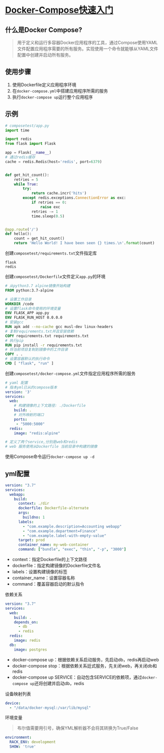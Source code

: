 # [Docker-Compose快速入门](https://www.runoob.com/docker/docker-compose.html)



## 什么是Docker Compose?

> 用于定义和运行多容器Docker应用程序的工具，通过Compose使用YAML文件配置应用程序需要的所有服务。实现使用一个命令就能够从YAML文件配置中创建并启动所有服务。



## 使用步骤

1. 使用Dockerfile定义应用程序环境
2. 在`docker-compose.yml`中搭建应用程序所需的服务
3. 执行`docker-compose up`运行整个应用程序



## 示例

```python
# composetest/app.py
import time

import redis
from flask import Flask

app = Flask(__name__)
# 通过redis缓存
cache = redis.Redis(host='redis', port=6379)


def get_hit_count():
    retries = 5
    while True:
        try:
            return cache.incr('hits')
        except redis.exceptions.ConnectionError as exc:
            if retries == 0:
                raise exc
            retries -= 1
            time.sleep(0.5)


@app.route('/')
def hello():
    count = get_hit_count()
    return 'Hello World! I have been seen {} times.\n'.format(count)
```

创建`composetest/requirements.txt`文件指定库

```plaintext
flask
redis
```

创建`composetest/Dockerfile`文件定义`app.py`的环境

```dockerfile
# 从python3.7 alpine镜像开始构建
FROM python:3.7-alpine

# 设置工作目录
WORKDIR /code 
# 设置flask命令使用的环境变量
ENV FLASK_APP app.py
ENV FLASK_RUN_HOST 0.0.0.0
# 安装gcc 
RUN apk add --no-cache gcc musl-dev linux-headers
# 复制requirements.txt并且安装依赖
COPY requirements.txt requirements.txt
# 执行pip
RUN pip install -r requirements.txt
# 将当前项目复制到镜像中的工作目录
COPY . . 
# 设置容器默认的执行命令
CMD [ "flask", "run" ]
```

创建`composetest/docker-compose.yml`文件指定应用程序所需的服务

```yaml
# yaml 配置
# 指本yml已从的compose版本
version: '3'
services:
  web:
    # 构建镜像的上下文路径: ./Dockerfile
    build: .
    # 对外映射的端口
    ports:
     - "5000:5000"
  redis:
    image: "redis:alpine"

# 定义了两个service,分别是web和redis
# web 服务使用从Dockerfile 当前目录中构建的镜像
```

使用Compose命令运行`docker-compose up -d`



## yml配置

```yaml
version: "3.7"
services:
  webapp:
    build:
      context: ./dir
      dockerfile: Dockerfile-alternate
      args:
        buildno: 1
      labels:
        - "com.example.description=Accounting webapp"
        - "com.example.department=Finance"
        - "com.example.label-with-empty-value"
      target: prod
      container_name: my-web-container
      command: ["bundle", "exec", "thin", "-p", "3000"]
```

+ context：指定Dockerfile的上下文路径
+ dockerfile：指定构建镜像的Dockerfile文件名
+ labels：设置构建镜像的标签
+ container_name：设置容器名称
+ command：覆盖容器启动的默认指令



依赖关系

```yaml
version: "3.7"
services:
  web:
    build: .
    depends_on:
      - db
      - redis
  redis:
    image: redis
  db:
    image: postgres
```

+ docker-compose up：根据依赖关系启动服务，先启动db，redis再启动web
+ docker-compose stop：根据依赖关系廷式服务，先关闭web，再关闭db和redis
+ docker-compose up SERVICE：自动包含SERVICE的依赖项，通过`docker-compose up`还将创建并启动db，redis



设备映射列表

```yaml
device: 
  - "/data/docker-mysql:/var/lib/mysql"
```



环境变量

> 布尔值需要用引号，确保YML解析器不会将其转换为True/False

```yaml
environment:
  RACK_ENV: development
  SHOW: 'true'
```

